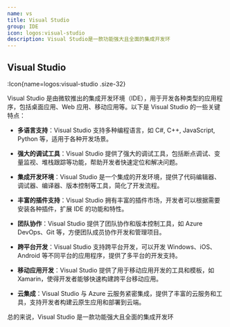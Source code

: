 ```yaml
---
name: vs
title: Visual Studio
group: IDE
icon: logos:visual-studio
description: Visual Studio是一款功能强大且全面的集成开发环
---
```


## Visual Studio

:Icon{name=logos:visual-studio .size-32}

Visual Studio 是由微软推出的集成开发环境（IDE），用于开发各种类型的应用程序，包括桌面应用、Web 应用、移动应用等。以下是 Visual Studio 的一些关键特点：

- **多语言支持**：Visual Studio 支持多种编程语言，如 C#, C++, JavaScript, Python 等，适用于各种开发场景。

- **强大的调试工具**：Visual Studio 提供了强大的调试工具，包括断点调试、变量监视、堆栈跟踪等功能，帮助开发者快速定位和解决问题。

- **集成开发环境**：Visual Studio 是一个集成的开发环境，提供了代码编辑器、调试器、编译器、版本控制等工具，简化了开发流程。

- **丰富的插件支持**：Visual Studio 拥有丰富的插件市场，开发者可以根据需要安装各种插件，扩展 IDE 的功能和特性。

- **团队协作**：Visual Studio 提供了团队协作和版本控制工具，如 Azure DevOps、Git 等，方便团队成员协作开发和管理项目。

- **跨平台开发**：Visual Studio 支持跨平台开发，可以开发 Windows、iOS、Android 等不同平台的应用程序，提供了多平台的开发支持。

- **移动应用开发**：Visual Studio 提供了用于移动应用开发的工具和模板，如 Xamarin，使得开发者能够快速构建跨平台移动应用。

- **云集成**：Visual Studio 与 Azure 云服务紧密集成，提供了丰富的云服务和工具，支持开发者构建云原生应用和部署到云端。

总的来说，Visual Studio 是一款功能强大且全面的集成开发环
